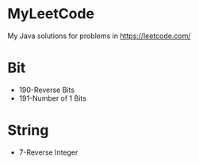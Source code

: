 # MyLeetCode
My Java solutions for problems in https://leetcode.com/

# Bit
* 190-Reverse Bits
* 191-Number of 1 Bits

# String
* 7-Reverse Integer
